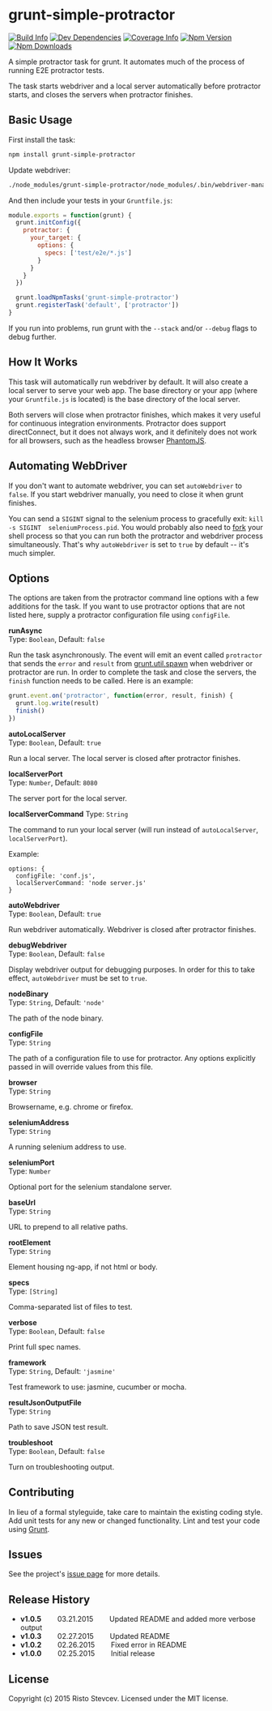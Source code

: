 # grunt-simple-protractor

[![Build Info][wercker-image]][wercker-url]
[![Dev Dependencies][devDependency-image]][devDependency-url]
[![Coverage Info][coverage-image]][coverage-url]
[![Npm Version][npm-image]][npm-url]
[![Npm Downloads][downloads-image]][npm-url]

A simple protractor task for grunt. It automates much of the process of running E2E protractor 
tests. 

The task starts webdriver and a local server automatically before protractor starts, and closes the 
servers when protractor finishes.



## Basic Usage

First install the task:

```bash
npm install grunt-simple-protractor
```

Update webdriver:

```bash
./node_modules/grunt-simple-protractor/node_modules/.bin/webdriver-manager update --standalone
```

And then include your tests in your `Gruntfile.js`:

```js
module.exports = function(grunt) {
  grunt.initConfig({
    protractor: {
      your_target: {
        options: {
          specs: ['test/e2e/*.js']
        }
      }
    }
  })

  grunt.loadNpmTasks('grunt-simple-protractor')
  grunt.registerTask('default', ['protractor'])
}
```

If you run into problems, run grunt with the `--stack` and/or `--debug` flags to debug further.



## How It Works

This task will automatically run webdriver by default. It will also create a local server to serve 
your web app. The base directory or your app (where your `Gruntfile.js` is located) is the base 
directory of the local server.  

Both servers will close when protractor finishes, which makes it very useful for continuous 
integration environments. Protractor does support directConnect, but it does not always work, and it
definitely does not work for all browsers, such as the headless browser [PhantomJS](http://phantomjs.org/).



## Automating WebDriver

If you don't want to automate webdriver, you can set `autoWebdriver` to `false`. If you start 
webdriver manually, you need to close it when grunt finishes.

You can send a `SIGINT` signal to the selenium process to gracefully exit: `kill -s SIGINT 
seleniumProcess.pid`. You would probably also need to [fork](http://linux.die.net/man/2/fork) your shell process 
so that you can run both the protractor and webdriver process simultaneously. That's why `autoWebdriver` is set 
to `true` by default -- it's much simpler.



## Options

The options are taken from the protractor command line options with a few additions for the task. If you want to 
use protractor options that are not listed here, supply a protractor configuration file using `configFile`.


**runAsync**  
Type: `Boolean`, Default: `false`

Run the task asynchronously. The event will emit an event called `protractor` that sends the 
`error` and `result` from [grunt.util.spawn][grunt-util-spawn] when webdriver or protractor are run.
In order to complete the task and close the servers, the `finish` function needs to be called. Here 
is an example:

```js
grunt.event.on('protractor', function(error, result, finish) {
  grunt.log.write(result)
  finish()
})
```

**autoLocalServer**  
Type: `Boolean`, Default: `true`

Run a local server. The local server is closed after protractor finishes.


**localServerPort**  
Type: `Number`, Default: `8080`

The server port for the local server.

**localServerCommand**
Type: `String`

The command to run your local server (will run instead of `autoLocalServer`, `localServerPort`).

Example:

```
options: {
  configFile: 'conf.js',
  localServerCommand: 'node server.js'
}
```

**autoWebdriver**  
Type: `Boolean`, Default: `true`

Run webdriver automatically. Webdriver is closed after protractor finishes.


**debugWebdriver**  
Type: `Boolean`, Default: `false`

Display webdriver output for debugging purposes. In order for this to take effect, `autoWebdriver` 
must be set to `true`.


**nodeBinary**  
Type: `String`, Default: `'node'`

The path of the node binary.


**configFile**  
Type: `String` 

The path of a configuration file to use for protractor. Any options explicitly passed in will 
override values from this file.


**browser**  
Type: `String` 

Browsername, e.g. chrome or firefox.


**seleniumAddress**  
Type: `String` 

A running selenium address to use.


**seleniumPort**  
Type: `Number` 

Optional port for the selenium standalone server.


**baseUrl**  
Type: `String`

URL to prepend to all relative paths.


**rootElement**  
Type: `String`

Element housing ng-app, if not html or body.


**specs**  
Type: `[String]`

Comma-separated list of files to test.


**verbose**  
Type: `Boolean`, Default: `false`

Print full spec names.


**framework**  
Type: `String`, Default: `'jasmine'`

Test framework to use: jasmine, cucumber or mocha.


**resultJsonOutputFile**  
Type: `String`

Path to save JSON test result.


**troubleshoot**  
Type: `Boolean`, Default: `false`

Turn on troubleshooting output.


## Contributing

In lieu of a formal styleguide, take care to maintain the existing coding style. Add unit tests for any new or changed functionality. Lint and test your code using [Grunt](http://gruntjs.com/).


## Issues

See the project's [issue page](https://github.com/Risto-Stevcev/grunt-simple-protractor/issues) for more details.



## Release History

* **v1.0.5**   03.21.2015   Updated README and added more verbose output
* **v1.0.3**   02.27.2015   Updated README
* **v1.0.2**   02.26.2015   Fixed error in README
* **v1.0.0**   02.25.2015   Initial release


## License

Copyright (c) 2015 Risto Stevcev. Licensed under the MIT license.



[wercker-image]: https://img.shields.io/wercker/ci/54ec5ff0d9b146366325ad81.svg?style=flat
[wercker-url]: https://app.wercker.com/#applications/54ec5ff0d9b146366325ad81

[coverage-image]: https://img.shields.io/codeclimate/github/Risto-Stevcev/grunt-simple-protractor.svg?style=flat
[coverage-url]: https://codeclimate.com/github/Risto-Stevcev/grunt-simple-protractor

[devDependency-image]: https://david-dm.org/Risto-Stevcev/grunt-simple-protractor/dev-status.svg
[devDependency-url]: https://david-dm.org/Risto-Stevcev/grunt-simple-protractor#info=devDependencies

[npm-image]: https://img.shields.io/npm/v/grunt-simple-protractor.svg?style=flat
[downloads-image]: https://img.shields.io/npm/dm/grunt-simple-protractor.svg?style=flat
[npm-url]: https://npmjs.org/package/grunt-simple-protractor

[grunt-util-spawn]: http://gruntjs.com/api/grunt.util#grunt.util.spawn